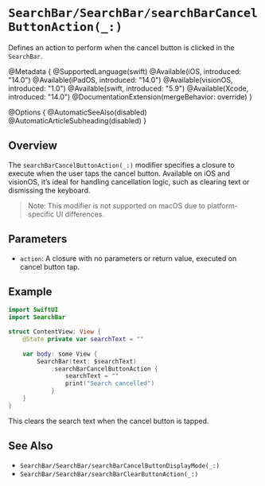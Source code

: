 # ``SearchBar/SearchBar/searchBarCancelButtonAction(_:)``

Defines an action to perform when the cancel button is clicked in the `SearchBar`.

@Metadata {
    @SupportedLanguage(swift)
    @Available(iOS, introduced: "14.0")
    @Available(iPadOS, introduced: "14.0")
    @Available(visionOS, introduced: "1.0")
    @Available(swift, introduced: "5.9")
    @Available(Xcode, introduced: "14.0")
    @DocumentationExtension(mergeBehavior: override)
}

@Options {
    @AutomaticSeeAlso(disabled)
    @AutomaticArticleSubheading(disabled)
}

## Overview

The `searchBarCancelButtonAction(_:)` modifier specifies a closure to execute when the user taps the cancel button. Available on iOS and visionOS, it’s ideal for handling cancellation logic, such as clearing text or dismissing the keyboard.

> Note: This modifier is not supported on macOS due to platform-specific UI differences.

## Parameters

- `action`: A closure with no parameters or return value, executed on cancel button tap.

## Example

```swift
import SwiftUI
import SearchBar

struct ContentView: View {
    @State private var searchText = ""
    
    var body: some View {
        SearchBar(text: $searchText)
            .searchBarCancelButtonAction {
                searchText = ""
                print("Search cancelled")
            }
    }
}
```

This clears the search text when the cancel button is tapped.

## See Also

- ``SearchBar/SearchBar/searchBarCancelButtonDisplayMode(_:)``
- ``SearchBar/SearchBar/searchBarClearButtonAction(_:)``
